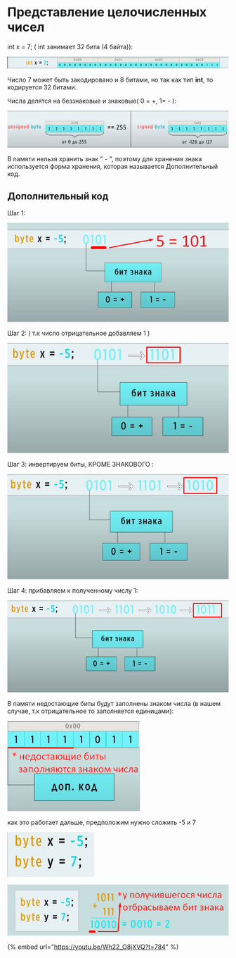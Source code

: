 # Представление целочисленных чисел

int x = 7;  ( int занимает 32 бита (4 байта)):

<div align="center">

<img src="../.gitbook/assets/image (283).png" alt="">

</div>

Число 7 может быть закодировано и 8 битами, но так как тип **int**, то кодируется 32 битами.

Числа делятся на беззнаковые и знаковые(  0 = +,  1= - ):

![](<../.gitbook/assets/image (55).png>)

В памяти нельзя хранить знак  " - ", поэтому для хранения знака используется  форма хранения, которая называется Дополнительный код.

## Дополнительный код

Шаг 1:

![](<../.gitbook/assets/image (48).png>)

Шаг 2: ( т.к число отрицательное добавляем 1 )&#x20;

![](<../.gitbook/assets/image (390).png>)

Шаг 3: инвертируем биты, КРОМЕ ЗНАКОВОГО :

![](<../.gitbook/assets/image (43).png>)

Шаг 4: прибавляем к полученному числу 1:

![](<../.gitbook/assets/image (348).png>)

В памяти недостающие биты будут заполнены знаком числа (в нашем случае, т.к отрицательное то заполняется единицами):

![](<../.gitbook/assets/image (75).png>)

как это работает дальше, предположим нужно сложить -5 и 7

![](<../.gitbook/assets/image (311).png>)

![](<../.gitbook/assets/image (296).png>)

{% embed url="https://youtu.be/Wh22_O8jXVQ?t=784" %}
